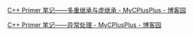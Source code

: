 
[C++ Primer 笔记——多重继承与虚继承 - MyCPlusPlus - 博客园](https://www.cnblogs.com/zoneofmine/p/7453922.html)

[C++ Primer 笔记——异常处理 - MyCPlusPlus - 博客园](https://www.cnblogs.com/zoneofmine/p/7442958.html)